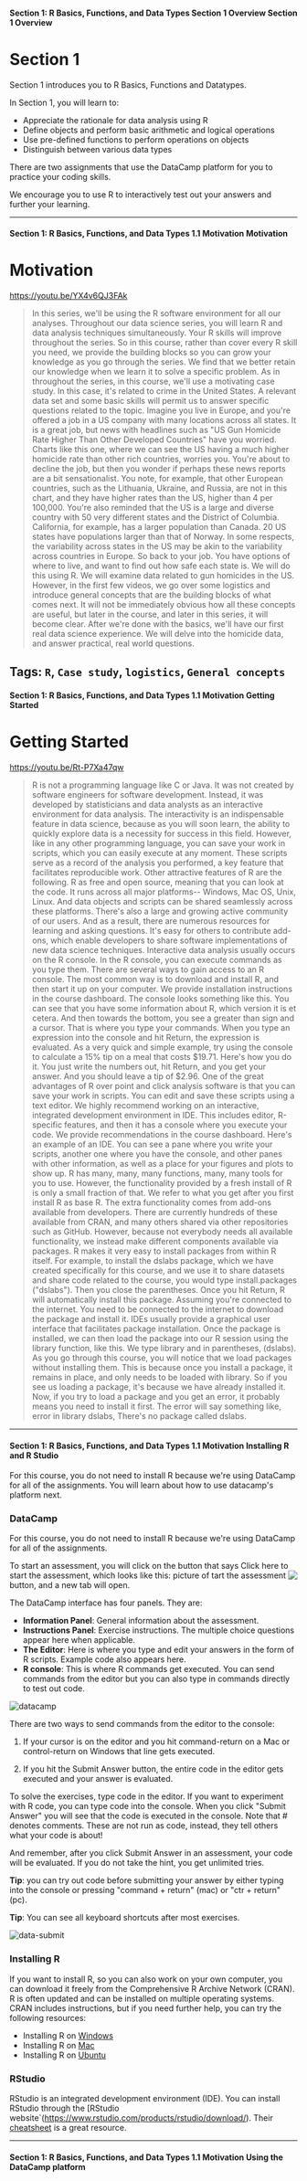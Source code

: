#### Section 1: R Basics, Functions, and Data Types   Section 1 Overview   Section 1 Overview

# Section 1 

Section 1 introduces you to R Basics, Functions and Datatypes.

In Section 1, you will learn to:

* Appreciate the rationale for data analysis using R
* Define objects and perform basic arithmetic and logical operations
* Use pre-defined functions to perform operations on objects
* Distinguish between various data types

There are two assignments that use the DataCamp platform for you to practice your coding skills.

We encourage you to use R to interactively test out your answers and further your learning.

---

#### Section 1: R Basics, Functions, and Data Types   1.1 Motivation   Motivation

# Motivation

https://youtu.be/YX4v6QJ3FAk

> In this series, we'll be using the R software environment
> for all our analyses. Throughout our data science series, you will
> learn R and data analysis techniques simultaneously. Your R skills
> will improve throughout the series. So in this course, rather than
> cover every R skill you need, we provide the building blocks so you
> can grow your knowledge as you go through the series. We find that we
> better retain our knowledge when we learn it to solve a specific
> problem. As in throughout the series, in this course, we'll use a
> motivating case study. In this case, it's related to crime in the
> United States. A relevant data set and some basic skills will permit
> us to answer specific questions related to the topic. Imagine you live
> in Europe, and you're offered a job in a US company with many
> locations across all states. It is a great job, but news with
> headlines such as "US Gun Homicide Rate Higher Than Other Developed
> Countries" have you worried. Charts like this one, where we can see
> the US having a much higher homicide rate than other rich countries,
> worries you. You're about to decline the job, but then you wonder if
> perhaps these news reports are a bit sensationalist. You note, for
> example, that other European countries, such as the Lithuania,
> Ukraine, and Russia, are not in this chart, and they have higher rates
> than the US, higher than 4 per 100,000. You're also reminded that the
> US is a large and diverse country with 50 very different states and
> the District of Columbia. California, for example, has a larger
> population than Canada. 20 US states have populations larger than that
> of Norway. In some respects, the variability across states in the US
> may be akin to the variability across countries in Europe. So back to
> your job. You have options of where to live, and want to find out how
> safe each state is. We will do this using R. We will examine data
> related to gun homicides in the US. However, in the first few videos,
> we go over some logistics and introduce general concepts that are the
> building blocks of what comes next. It will not be immediately obvious
> how all these concepts are useful, but later in the course, and later
> in this series, it will become clear. After we're done with the
> basics, we'll have our first real data science experience. We will
> delve into the homicide data, and answer practical, real world
> questions.

Tags: `R`, `Case study`, `logistics`, `General concepts`
---

#### Section 1: R Basics, Functions, and Data Types   1.1 Motivation   Getting Started

# Getting Started

https://youtu.be/Rt-P7Xa47qw

> R is not a programming language like
> C or Java. It was not created by software engineers for software
> development. Instead, it was developed by statisticians and data
> analysts as an interactive environment for data analysis. The
> interactivity is an indispensable feature in data science, because as
> you will soon learn, the ability to quickly explore data is a
> necessity for success in this field. However, like in any other
> programming language, you can save your work in scripts, which you can
> easily execute at any moment. These scripts serve as a record of the
> analysis you performed, a key feature that facilitates reproducible
> work. Other attractive features of R are the following. R as free and
> open source, meaning that you can look at the code. It runs across all
> major platforms-- Windows, Mac OS, Unix, Linux. And data objects and
> scripts can be shared seamlessly across these platforms. There's also
> a large and growing active community of our users. And as a result,
> there are numerous resources for learning and asking questions. It's
> easy for others to contribute add-ons, which enable developers to
> share software implementations of new data science techniques.
> Interactive data analysis usually occurs on the R console. In the R
> console, you can execute commands as you type them. There are several
> ways to gain access to an R console. The most common way is to
> download and install R, and then start it up on your computer. We
> provide installation instructions in the course dashboard. The console
> looks something like this. You can see that you have some information
> about R, which version it is et cetera. And then towards the bottom,
> you see a greater than sign and a cursor. That is where you type your
> commands. When you type an expression into the console and hit Return,
> the expression is evaluated. As a very quick and simple example, try
> using the console to calculate a 15% tip on a meal that costs $19.71.
> Here's how you do it. You just write the numbers out, hit Return, and
> you get your answer. And you should leave a tip of $2.96. One of the
> great advantages of R over point and click analysis software is that
> you can save your work in scripts. You can edit and save these scripts
> using a text editor. We highly recommend working on an interactive,
> integrated development environment in IDE. This includes editor,
> R-specific features, and then it has a console where you execute your
> code. We provide recommendations in the course dashboard. Here's an
> example of an IDE. You can see a pane where you write your scripts,
> another one where you have the console, and other panes with other
> information, as well as a place for your figures and plots to show up.
> R has many, many, many functions, many, many tools for you to use.
> However, the functionality provided by a fresh install of R is only a
> small fraction of that. We refer to what you get after you first
> install R as base R. The extra functionality comes from add-ons
> available from developers. There are currently hundreds of these
> available from CRAN, and many others shared via other repositories
> such as GitHub. However, because not everybody needs all available
> functionality, we instead make different components available via
> packages. R makes it very easy to install packages from within R
> itself. For example, to install the dslabs package, which we have
> created specifically for this course, and we use it to share datasets
> and share code related to the course, you would type install.packages
> ("dslabs"). Then you close the parentheses. Once you hit Return, R
> will automatically install this package. Assuming you're connected to
> the internet. You need to be connected to the internet to download the
> package and install it. IDEs usually provide a graphical user
> interface that facilitates package installation. Once the package is
> installed, we can then load the package into our R session using the
> library function, like this. We type library and in parentheses,
> (dslabs). As you go through this course, you will notice that we load
> packages without installing them. This is because once you install a
> package, it remains in place, and only needs to be loaded with
> library. So if you see us loading a package, it's because we have
> already installed it. Now, if you try to load a package and you get an
> error, it probably means you need to install it first. The error will
> say something like, error in library dslabs, There's no package called
> dslabs.


---

#### Section 1: R Basics, Functions, and Data Types   1.1 Motivation   Installing R and R Studio

For this course, you do not need to install R because we're using DataCamp for all of the assignments. You will learn 
about how to use datacamp's platform next.

### DataCamp

For this course, you do not need to install R because we're using DataCamp for all of the assignments.

To start an assessment, you will click on the button that says Click here to start the assessment, which looks like this: 
<img style="float: right;" src="https://d37djvu3ytnwxt.cloudfront.net/assets/courseware/v1/7d1f6f458f5f9e0fb9c6c8bd5000880f/asset-v1:HarvardX+PH125.1x+2T2017+type@asset+block/clickhere.png">
picture of tart the assessment button, and a new tab will open.

The DataCamp interface has four panels. They are:

* **Information Panel**: General information about the assessment.
* **Instructions Panel**: Exercise instructions. The multiple choice questions appear here when applicable.
* **The Editor**: Here is where you type and edit your answers in the form of R scripts. Example code also appears here.
* **R console**: This is where R commands get executed. You can send commands from the editor but you can also type in commands directly to test out code.
 
![datacamp](https://d37djvu3ytnwxt.cloudfront.net/assets/courseware/v1/8e18afc7674384502bf274a38fea17ae/asset-v1:HarvardX+PH125.1x+2T2017+type@asset+block/DataCamp_Platform.png)

There are two ways to send commands from the editor to the console:

1. If your cursor is on the editor and you hit command-return on a Mac or control-return on Windows that line gets executed.

2. If you hit the Submit Answer button, the entire code in the editor gets executed and your answer is evaluated.

To solve the exercises, type code in the editor. If you want to experiment with R code, you can type code into the console. When you click 
"Submit Answer" you will see that the code is executed in the console. Note that # denotes comments. These are not run as code, instead, 
they tell others what your code is about! 

And remember, after you click Submit Answer in an assessment, your code will be evaluated. If you do not take the hint, you get unlimited tries.

**Tip**: you can try out code before submitting your answer by either typing into the console or pressing "command + return" (mac) or "ctr + return" (pc).

**Tip**: You can see all keyboard shortcuts after most exercises.

![data-submit](https://d37djvu3ytnwxt.cloudfront.net/assets/courseware/v1/0cc6d8b7237515850ed72fd02b30b26b/asset-v1:HarvardX+PH125.1x+2T2017+type@asset+block/after-you-click-submit-answer--you-will-be-taken-to-the-next-exercise.png)

### Installing R

If you want to install R, so you can also work on your own computer, you can download it freely from the Comprehensive R Archive Network (CRAN). R is often updated and can be installed on multiple operating systems. CRAN includes instructions, but if you need further help, you can try the following resources:

* Installing R on [Windows](https://github.com/genomicsclass/windows#installing-r)
* Installing R on [Mac](http://youtu.be/Icawuhf0Yqo)
* Installing R on [Ubuntu](http://cran.r-project.org/bin/linux/ubuntu/README)


### RStudio

RStudio is an integrated development environment (IDE). You can install RStudio through the [RStudio website`(https://www.rstudio.com/products/rstudio/download/).
Their [cheatsheet](https://www.rstudio.com/wp-content/uploads/2016/01/rstudio-IDE-cheatsheet.pdf) is a great resource. 

---

#### Section 1: R Basics, Functions, and Data Types   1.1 Motivation   Using the DataCamp platform